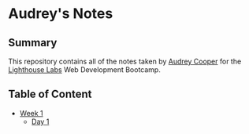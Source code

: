 # Audrey's Notes
## Summary
This repository contains all of the notes taken by [Audrey Cooper](https://github.com/ACooper5259) for the [Lighthouse Labs](https://www.lighthouselabs.ca/) Web Development Bootcamp.

## Table of Content
* [Week 1](/Week_1)
  * [Day 1](/Week_1/Day_1)
